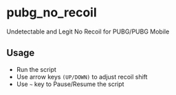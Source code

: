 # pubg_no_recoil
Undetectable and Legit No Recoil for PUBG/PUBG Mobile

## Usage
 - Run the script
 - Use arrow keys `(UP/DOWN)` to adjust recoil shift
 - Use `~` key to Pause/Resume the script

